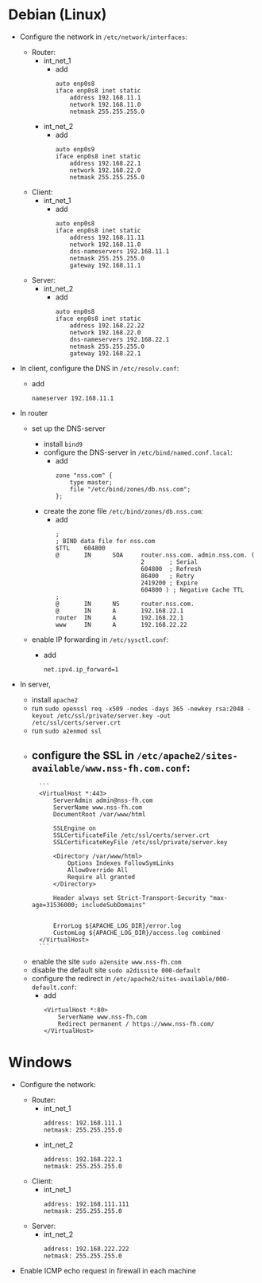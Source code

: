 # Debian (Linux)

-   Configure the network in `/etc/network/interfaces`:
    -   Router:
        -   int_net_1
            -   add
                ```
                auto enp0s8
                iface enp0s8 inet static
                    address 192.168.11.1
                    network 192.168.11.0
                    netmask 255.255.255.0
                ```
        -   int_net_2
            -   add
                ```
                auto enp0s9
                iface enp0s8 inet static
                    address 192.168.22.1
                    network 192.168.22.0
                    netmask 255.255.255.0
                ```
    -   Client:
        -   int_net_1
            -   add
                ```
                auto enp0s8
                iface enp0s8 inet static
                    address 192.168.11.11
                    network 192.168.11.0
                    dns-nameservers 192.168.11.1
                    netmask 255.255.255.0
                    gateway 192.168.11.1
                ```
    -   Server:
        -   int_net_2
            -   add
                ```
                auto enp0s8
                iface enp0s8 inet static
                    address 192.168.22.22
                    network 192.168.22.0
                    dns-nameservers 192.168.22.1
                    netmask 255.255.255.0
                    gateway 192.168.22.1
                ```

- In client, configure the DNS in `/etc/resolv.conf`:
    -   add
        ```
        nameserver 192.168.11.1
        ```

-   In router
    - set up the DNS-server
        - install ```bind9```
        - configure the DNS-server in `/etc/bind/named.conf.local`:
            - add
                ```
                zone "nss.com" {
                    type master;
                    file "/etc/bind/zones/db.nss.com";
                };
                ```
        - create the zone file `/etc/bind/zones/db.nss.com`:
            - add
                ```
                ;
                ; BIND data file for nss.com
                $TTL    604800
                @       IN      SOA     router.nss.com. admin.nss.com. (
                                        2       ; Serial
                                        604800  ; Refresh
                                        86400   ; Retry
                                        2419200 ; Expire
                                        604800 ) ; Negative Cache TTL
                ;
                @       IN      NS      router.nss.com.
                @       IN      A       192.168.22.1
                router  IN      A       192.168.22.1
                www     IN      A       192.168.22.22
                ```

    - enable IP forwarding in `/etc/sysctl.conf`:
        -   add
            ```
            net.ipv4.ip_forward=1
            ```

- In server, 
    - install ```apache2```
    - run ```sudo openssl req -x509 -nodes -days 365 -newkey rsa:2048 -keyout /etc/ssl/private/server.key -out /etc/ssl/certs/server.crt```
    - run ```sudo a2enmod ssl```
    - configure the SSL in `/etc/apache2/sites-available/www.nss-fh.com.conf`:
        - 
            ```
            <VirtualHost *:443>
                ServerAdmin admin@nss-fh.com
                ServerName www.nss-fh.com
                DocumentRoot /var/www/html

                SSLEngine on
                SSLCertificateFile /etc/ssl/certs/server.crt
                SSLCertificateKeyFile /etc/ssl/private/server.key

                <Directory /var/www/html>
                    Options Indexes FollowSymLinks
                    AllowOverride All
                    Require all granted
                </Directory>

                Header always set Strict-Transport-Security "max-age=31536000; includeSubDomains"


                ErrorLog ${APACHE_LOG_DIR}/error.log
                CustomLog ${APACHE_LOG_DIR}/access.log combined
            </VirtualHost>
            ```
    - enable the site ```sudo a2ensite www.nss-fh.com```
    - disable the default site ```sudo a2dissite 000-default```
    - configure the redirect in `/etc/apache2/sites-available/000-default.conf`:
        - add
            ```
            <VirtualHost *:80>
                ServerName www.nss-fh.com
                Redirect permanent / https://www.nss-fh.com/
            </VirtualHost>
            ```

# Windows

-   Configure the network:

    -   Router:
        -   int_net_1
            ```
            address: 192.168.111.1
            netmask: 255.255.255.0
            ```
        -   int_net_2
            ```
            address: 192.168.222.1
            netmask: 255.255.255.0
            ```
    -   Client:
        -   int_net_1
            ```
            address: 192.168.111.111
            netmask: 255.255.255.0
            ```
    -   Server:
        -   int_net_2
            ```
            address: 192.168.222.222
            netmask: 255.255.255.0
            ```

-   Enable ICMP echo request in firewall in each machine
